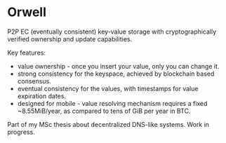 Orwell
======

P2P EC (eventually consistent) key-value storage with cryptographically verified ownership and update capabilities. 

Key features:
* value ownership - once you insert your value, only you can change it.
* strong consistency for the keyspace, achieved by blockchain based consensus.
* eventual consistency for the values, with timestamps for value expiration dates.
* designed for mobile - value resolving mechanism requires a fixed ~8.55MiB/year, as compared to tens of GiB per year in BTC.  

Part of my MSc thesis about decentralized DNS-like systems. Work in progress.